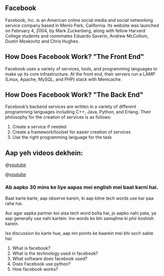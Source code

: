 
 ## Facebook
Facebook, Inc. is an American online social media and social networking service company based in Menlo Park, California. Its website was launched on February 4, 2004, by Mark Zuckerberg, along with fellow Harvard College students and roommates Eduardo Saverin, Andrew McCollum, Dustin Moskovitz and Chris Hughes.
 
 
 ## How Does Facebook Work? ”The Front End"
Facebook uses a variety of services, tools, and programming languages to make up its core infrastructure. At the front end, their servers run a LAMP (Linux, Apache, MySQL, and PHP) stack with Memcache. 
 
 
 ## How Does Facebook Work? "The Back End"
Facebook’s backend services are written in a variety of different programming languages including C++, Java, Python, and Erlang. Their philosophy for the creation of services is as follows:

1. Create a service if needed
2. Create a framework/toolset for easier creation of services
3. Use the right programming language for the task

## Aap yeh videos dekhein:

@[youtube](5XGACRc1fig)
 
@[youtube](ocz6wfv3ijc)


### Ab aapko 30 mins ke liye aapas mei english mei baat karni hai.

Baat karte karte, aap observe karein, ki aap kitne tech words use kar paa rahe hai.

Aur agar aapka partner koi aisa tech word bolta hai, jo aapko nahi pata, ya aap generally use nahi kartein. Inn words ko bhi samajhne ki phir koshish karein.

Iss discussion ko karte hue, aap inn points ke baarein mei bhi soch sakte hai:

1. What is facebook?
2. What is the technology used in facebook?
3. What software does facebook used?
4. Does Facebook use python?
5. How facebook works?
